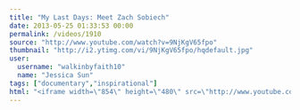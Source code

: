 ```yaml
---
title: "My Last Days: Meet Zach Sobiech"
date: 2013-05-25 01:33:53 00:00
permalink: /videos/1910
source: "http://www.youtube.com/watch?v=9NjKgV65fpo"
thumbnail: "http://i2.ytimg.com/vi/9NjKgV65fpo/hqdefault.jpg"
user:
  username: "walkinbyfaith10"
  name: "Jessica Sun"
tags: ["documentary","inspirational"]
html: "<iframe width=\"854\" height=\"480\" src=\"http://www.youtube.com/embed/9NjKgV65fpo?wmode=transparent&feature=oembed\" frameborder=\"0\" allowfullscreen></iframe>"
---
```


